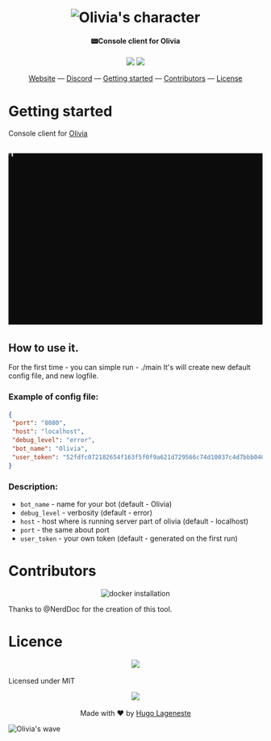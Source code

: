 <h1 align="center">
  <br>
  <img src="https://olivia-ai.org/img/icons/olivia-with-text.png" alt="Olivia's character" width="300">
  <br>
</h1>

<h4 align="center">📟Console client for Olivia</h4>

<p align="center">
  <a href="https://goreportcard.com/report/github.com/olivia-ai/olivia-console"><img src="https://goreportcard.com/badge/github.com/olivia-ai/olivia-console"></a>
  <img src="https://github.com/olivia-ai/olivia-console/workflows/Format%20checker/badge.svg">
</p>

<p align="center">
  <a href="https://olivia-ai.org">Website</a> —
  <a href="https://discord.gg/wXDwTdy">Discord</a> —
  <a href="#getting-started">Getting started</a> —
  <a href="#contributors">Contributors</a> —
  <a href="#license">License</a>
</p>

# Getting started
Console client for [Olivia](https://github.com/olivia-ai/olivia)

<p align="center">
<br>
<img src="./olivia-cc.svg">
<br>
</p>

## How to use it.
For the first time - you can simple run - ./main
It's will create new default config file, and new logfile.

### Example of config file:
```json
{
 "port": "8080",
 "host": "localhost",
 "debug_level": "error",
 "bot_name": "Olivia",
 "user_token": "52fdfc072182654f163f5f0f9a621d729566c74d10037c4d7bbb0407d1e2c64981855ad8681d0d86d1e91e00167939cb6694"
}
```

### Description:
* `bot_name` - name for your bot (default - Olivia)
* `debug_level` - verbosity (default - error)
* `host` - host where is running server part of olivia (default - localhost)
* `port` - the same about port
* `user_token` - your own token (default - generated on the first run)


# Contributors
<p align="center">
  <img alt="docker installation" height="85" src="https://i.imgur.com/6xr2zdp.png">
</p>

Thanks to @NerdDoc for the creation of this tool.

# Licence
<p align="center">
  <img src="https://i.imgur.com/9Xxtchv.png" height="90">
</p>

Licensed under MIT

<p align="center">
  <img width="60" src="https://olivia-ai.org/img/icons/olivia.png">
<p>

<p align="center">
  Made with ❤️ by <a href="https://github.com/hugolgst">Hugo Lageneste</a>
</p>

![Olivia's wave](https://olivia-ai.org/img/background-olivia.png)